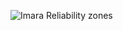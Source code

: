 ![Imara Reliability zones](https://github.com/Lorraine254/Electricity_Lines_Mapping/assets/100379159/aa889741-cdf3-4fe5-89b2-70d22fc6c4cd)
